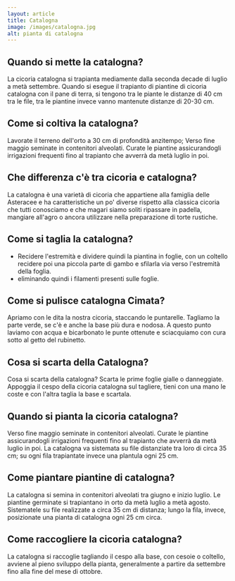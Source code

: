 ```yaml
---
layout: article
title: Catalogna
image: /images/catalogna.jpg
alt: pianta di catalogna
---
```


## Quando si mette la catalogna?

La cicoria catalogna si trapianta mediamente dalla seconda decade di luglio a metà settembre. Quando si esegue il trapianto di piantine di cicoria catalogna con il pane di terra, si tengono tra le piante le distanze di 40 cm tra le file, tra le piantine invece vanno mantenute distanze di 20-30 cm.

## Come si coltiva la catalogna?

 Lavorate il terreno dell'orto a 30 cm di profondità anzitempo; Verso fine maggio seminate in contenitori alveolati. Curate le piantine assicurandogli irrigazioni frequenti fino al trapianto che avverrà da metà luglio in poi.

## Che differenza c'è tra cicoria e catalogna?

La catalogna è una varietà di cicoria che appartiene alla famiglia delle Asteracee e ha caratteristiche un po' diverse rispetto alla classica cicoria che tutti conosciamo e che magari siamo soliti ripassare in padella, mangiare all'agro o ancora utilizzare nella preparazione di torte rustiche.

## Come si taglia la catalogna?

- Recidere l'estremità e dividere quindi la piantina in foglie, con un coltello recidere poi una piccola parte di gambo e sfilarla via verso l'estremità della foglia.
- eliminando quindi i filamenti presenti sulle foglie.

## Come si pulisce catalogna Cimata?

Apriamo con le dita la nostra cicoria, staccando le puntarelle. Tagliamo la parte verde, se c'è e anche la base più dura e nodosa. A questo punto laviamo con acqua e bicarbonato le punte ottenute e sciacquiamo con cura sotto al getto del rubinetto.

## Cosa si scarta della Catalogna?

Cosa si scarta della catalogna? Scarta le prime foglie gialle o danneggiate. Appoggia il cespo della cicoria catalogna sul tagliere, tieni con una mano le coste e con l'altra taglia la base e scartala.

## Quando si pianta la cicoria catalogna?

Verso fine maggio seminate in contenitori alveolati. Curate le piantine assicurandogli irrigazioni frequenti fino al trapianto che avverrà da metà luglio in poi. La catalogna va sistemata su file distanziate tra loro di circa 35 cm; su ogni fila trapiantate invece una plantula ogni 25 cm.

## Come piantare piantine di catalogna?

La catalogna si semina in contenitori alveolati tra giugno e inizio luglio. Le piantine germinate si trapiantano in orto da metà luglio a metà agosto. Sistematele su file realizzate a circa 35 cm di distanza; lungo la fila, invece, posizionate una pianta di catalogna ogni 25 cm circa.

## Come raccogliere la cicoria catalogna?

 La catalogna si raccoglie tagliando il cespo alla base, con cesoie o coltello, avviene al pieno sviluppo della pianta, generalmente a partire da settembre fino alla fine del mese di ottobre.

